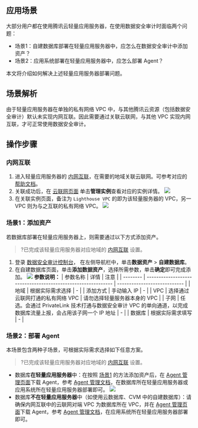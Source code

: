 ## 应用场景
大部分用户都在使用腾讯云轻量应用服务器，在使用数据安全审计时面临两个问题：
- 场景1：自建数据库部署在轻量应用服务器中，应怎么在数据安全审计中添加资产？
- 场景2：应用系统部署在轻量应用服务器中，应怎么部署 Agent？

本文将介绍如何解决上述轻量应用服务器部署问题。

## 场景解析
由于轻量应用服务器在单独的私有网络 VPC 中，与其他腾讯云资源（包括数据安全审计）默认未实现内网互联。因此需要通过关联云联网，与其他 VPC 实现内网互联，才可正常使用数据安全审计。



## 操作步骤
### 内网互联[](id:NWHL)
1. 进入轻量应用服务器的 [内网互联](https://console.cloud.tencent.com/lighthouse/ccn/index)，在需要的地域关联云联网。可参考对应的 [帮助文档](https://cloud.tencent.com/document/product/1207/56847)。
2. 关联成功后，在 [云联网页面](https://console.cloud.tencent.com/vpc/ccn) 单击**管理实例**查看对应的实例详情。
![](https://qcloudimg.tencent-cloud.cn/raw/503383afaf5607d6ff335c6d54251dd1.png)
3. 在关联实例页面，备注为 `Lighthouse VPC` 的即为该轻量服务器的 VPC，另一 VPC 则为与之互联的私有网络 VPC。
![](https://qcloudimg.tencent-cloud.cn/raw/36f1cf285622d6debdf03dba0d637d8f.png)

### 场景1：添加资产[](id:CJ1)
若数据库部署在轻量应用服务器上，则需要通过以下方式添加资产。
>?已完成该轻量应用服务器对应地域的 [内网互联](#NWHL) 设置。
>
1. 登录 [数据安全审计控制台](https://console.cloud.tencent.com/dsaudit)， 在左侧导航栏中，单击**数据资产** > **自建数据库**。
2. 在自建数据库页面，单击**添加数据资产**，选择所需参数，单击**确定**即可完成添加。
![](https://qcloudimg.tencent-cloud.cn/raw/5af2fc1dfdef773e0a3a1ad6c0cbe371.png)
   **参数说明：**
| 参数名称 | 详情                                                         | 注意                         |
| -------- | ------------------------------------------------------------ | ---------------------------- |
| 地域     | 根据实际需求选择                                             | -                            |
| 添加方式 | 手动输入 IP                                                  | -                            |
| VPC      | 选择通过云联网打通的私有网络 VPC                             | 请勿选择轻量服务器本身的 VPC |
| 子网     | 任选。会通过 PrivateLink 技术打通与数据安全审计 VPC 的单向通道，以完成数据库流量上报，会占用该子网一个 IP 地址 | -                            |
| 数据库   | 根据实际需求填写                                             | -                            |

### 场景2：部署 Agent
本场景包含两种子场景，可根据实际需求选择如下任意方案。
>?已完成该轻量应用服务器对应地域的 [内网互联](#NWHL) 设置。
>
- 数据库**在轻量应用服务器**中：在按照 [场景1](#CJ1) 的方法添加资产后，在 [Agent 管理页面](https://console.cloud.tencent.com/dsaudit/agent)下载 Agent，参考 [Agent 管理文档](https://cloud.tencent.com/document/product/856/66273)，在数据库所在轻量应用服务器或应用系统所在轻量应用服务器部署即可。
![](https://qcloudimg.tencent-cloud.cn/raw/8a23b3e9139c5637e5b3223ad9f77109.png)
- 数据库**不在轻量应用服务器**中（如使用云数据库、CVM 中的自建数据库）：请确保内网互联中的云联网对端 VPC 为数据库所在 VPC，并在 [Agent 管理页面](https://console.cloud.tencent.com/dsaudit/agent)下载 Agent，参考 [Agent 管理文档](https://cloud.tencent.com/document/product/856/66273)，在应用系统所在轻量应用服务器部署即可。














